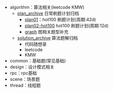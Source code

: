 - algorithm：算法相关(leetcode KMW)
  - [plan_archive](algorithm%2Fplan_archive) 日常刷题计划归档
    - [plan01](algorithm%2Fplan_archive%2Fplan01)：hot100 刷题计划(周期:42d) 
    - [plan02-hot100](algorithm%2Fplan_archive%2Fplan02%2Fhot100) hot100 刷题计划(周期:12d)
    - [graph](algorithm%2Fplan_archive%2Fplan02%2Fgraph) 图相关题型补充
  - [solution_archive](algorithm%2Fsolution_archive) 算法题解归档
    - 代码随想录
    - leetcode
    - KMW
- common：基础题(常见基础)
- design：设计模式相关
- rpc：rpc基础
- scene：场景题
- thread：线程题